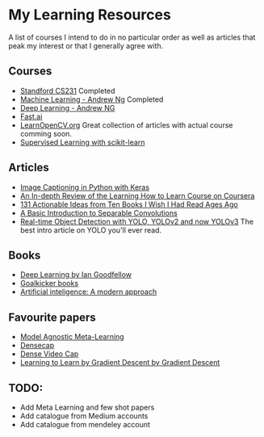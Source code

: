 # My Learning Resources

A list of courses I intend to do in no particular order as well as articles that peak my interest or that I generally agree with.

## Courses
- [Standford CS231](http://cs231n.stanford.edu/) Completed
- [Machine Learning - Andrew Ng](https://www.coursera.org/learn/machine-learning?) Completed
- [Deep Learning - Andrew NG](https://www.coursera.org/specializations/deep-learning?)
- [Fast.ai](Fast.ai) 
- [LearnOpenCV.org](https://www.learnopencv.com/) Great collection of articles with actual course comming soon.
- [Supervised Learning with scikit-learn](https://www.datacamp.com/courses/supervised-learning-with-scikit-learn)

## Articles
- [Image Captioning in Python with Keras](https://medium.com/swlh/image-captioning-in-python-with-keras-870f976e0f18)
- [An In-depth Review of the Learning How to Learn Course on Coursera](https://towardsdatascience.com/the-ultimate-skill-learning-how-to-learn-9e2fabdc7f1e)
- [131 Actionable Ideas from Ten Books I Wish I Had Read Ages Ago](https://medium.com/the-mission/131-actionable-ideas-from-ten-books-i-wish-i-had-read-ages-ago-d751c17402de)
- [A Basic Introduction to Separable Convolutions](https://towardsdatascience.com/a-basic-introduction-to-separable-convolutions-b99ec3102728)
- [Real-time Object Detection with YOLO, YOLOv2 and now YOLOv3](https://medium.com/@jonathan_hui/real-time-object-detection-with-yolo-yolov2-28b1b93e2088) The best intro article on YOLO you'll ever read.

## Books
- [Deep Learning by Ian Goodfellow](http://www.deeplearningbook.org/)
- [Goalkicker books](https://books.goalkicker.com/)
- [Artificial inteligence: A modern approach](https://www.amazon.com/Artificial-Intelligence-Modern-Approach-3rd/dp/0136042597)


## Favourite papers
- [Model Agnostic Meta-Learning](https://arxiv.org/pdf/1703.03400v3.pdf)
- [Densecap](https://cs.stanford.edu/people/karpathy/densecap/)
- [Dense Video Cap](https://cs.stanford.edu/people/ranjaykrishna/densevid/)
- [Learning to Learn by Gradient Descent by Gradient Descent](https://arxiv.org/abs/1606.04474)

## TODO:
- Add Meta Learning and few shot papers
- Add catalogue from Medium accounts
- Add catalogue from mendeley account 
